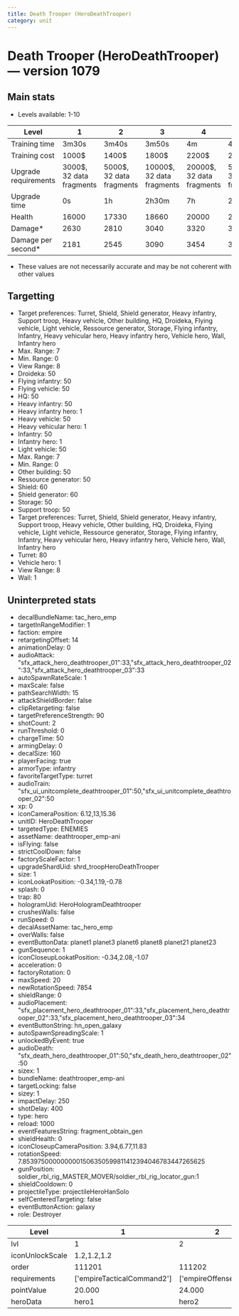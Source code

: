```yaml
---
title: Death Trooper (HeroDeathTrooper)
category: unit
---
```


# Death Trooper (HeroDeathTrooper) — version 1079

## Main stats

  * Levels available: 1-10

|Level               |1                       |2                       |3                        |4                        |5                        |6                         |7                         |8                         |9                          |10                         |
|--------------------|------------------------|------------------------|-------------------------|-------------------------|-------------------------|--------------------------|--------------------------|--------------------------|---------------------------|---------------------------|
|Training time       |3m30s                   |3m40s                   |3m50s                    |4m                       |4m10s                    |4m20s                     |4m30s                     |9m20s                     |9m40s                      |10m                        |
|Training cost       |1000$                   |1400$                   |1800$                    |2200$                    |2600$                    |3000$                     |3400$                     |4000$                     |4200$                      |4600$                      |
|Upgrade requirements|3000$, 32 data fragments|5000$, 32 data fragments|10000$, 32 data fragments|20000$, 32 data fragments|50000$, 32 data fragments|135000$, 32 data fragments|225000$, 32 data fragments|450000$, 32 data fragments|1500000$, 32 data fragments|2500000$, 32 data fragments|
|Upgrade time        |0s                      |1h                      |2h30m                    |7h                       |20h                      |2d12h                     |4d                        |6d                        |1w1d                       |1w5d                       |
|Health              |16000                   |17330                   |18660                    |20000                    |21330                    |22660                     |24000                     |25330                     |27330                      |30000                      |
|Damage*             |2630                    |2810                    |3040                     |3320                     |3590                     |3830                      |4010                      |4190                      |4520                       |4980                       |
|Damage per second*  |2181                    |2545                    |3090                     |3454                     |3818                     |4363                      |4909                      |5272                      |5636                       |6545                       |

* These values are not necessarily accurate and may be not coherent with other values

## Targetting

  * Target preferences: Turret, Shield, Shield generator, Heavy infantry, Support troop, Heavy vehicle, Other building, HQ, Droideka, Flying vehicle, Light vehicle, Ressource generator, Storage, Flying infantry, Infantry, Heavy vehicular hero, Heavy infantry hero, Vehicle hero, Wall, Infantry hero
  * Max. Range: 7
  * Min. Range: 0
  * View Range: 8
  * Droideka: 50
  * Flying infantry: 50
  * Flying vehicle: 50
  * HQ: 50
  * Heavy infantry: 50
  * Heavy infantry hero: 1
  * Heavy vehicle: 50
  * Heavy vehicular hero: 1
  * Infantry: 50
  * Infantry hero: 1
  * Light vehicle: 50
  * Max. Range: 7
  * Min. Range: 0
  * Other building: 50
  * Ressource generator: 50
  * Shield: 60
  * Shield generator: 60
  * Storage: 50
  * Support troop: 50
  * Target preferences: Turret, Shield, Shield generator, Heavy infantry, Support troop, Heavy vehicle, Other building, HQ, Droideka, Flying vehicle, Light vehicle, Ressource generator, Storage, Flying infantry, Infantry, Heavy vehicular hero, Heavy infantry hero, Vehicle hero, Wall, Infantry hero
  * Turret: 80
  * Vehicle hero: 1
  * View Range: 8
  * Wall: 1

## Uninterpreted stats

  * decalBundleName: tac_hero_emp
  * targetInRangeModifier: 1
  * faction: empire
  * retargetingOffset: 14
  * animationDelay: 0
  * audioAttack: "sfx_attack_hero_deathtrooper_01":33,"sfx_attack_hero_deathtrooper_02":33,"sfx_attack_hero_deathtrooper_03":33
  * autoSpawnRateScale: 1
  * maxScale: false
  * pathSearchWidth: 15
  * attackShieldBorder: false
  * clipRetargeting: false
  * targetPreferenceStrength: 90
  * shotCount: 2
  * runThreshold: 0
  * chargeTime: 50
  * armingDelay: 0
  * decalSize: 160
  * playerFacing: true
  * armorType: infantry
  * favoriteTargetType: turret
  * audioTrain: "sfx_ui_unitcomplete_deathtrooper_01":50,"sfx_ui_unitcomplete_deathtrooper_02":50
  * xp: 0
  * iconCameraPosition: 6.12,13,15.36
  * unitID: HeroDeathTrooper
  * targetedType: ENEMIES
  * assetName: deathtrooper_emp-ani
  * isFlying: false
  * strictCoolDown: false
  * factoryScaleFactor: 1
  * upgradeShardUid: shrd_troopHeroDeathTrooper
  * size: 1
  * iconLookatPosition: -0.34,1.19,-0.78
  * splash: 0
  * trap: 80
  * hologramUid: HeroHologramDeathtrooper
  * crushesWalls: false
  * runSpeed: 0
  * decalAssetName: tac_hero_emp
  * overWalls: false
  * eventButtonData: planet1 planet3 planet6 planet8 planet21 planet23
  * gunSequence: 1
  * iconCloseupLookatPosition: -0.34,2.08,-1.07
  * acceleration: 0
  * factoryRotation: 0
  * maxSpeed: 20
  * newRotationSpeed: 7854
  * shieldRange: 0
  * audioPlacement: "sfx_placement_hero_deathtrooper_01":33,"sfx_placement_hero_deathtrooper_02":33,"sfx_placement_hero_deathtrooper_03":34
  * eventButtonString: hn_open_galaxy
  * autoSpawnSpreadingScale: 1
  * unlockedByEvent: true
  * audioDeath: "sfx_death_hero_deathtrooper_01":50,"sfx_death_hero_deathtrooper_02":50
  * sizex: 1
  * bundleName: deathtrooper_emp-ani
  * targetLocking: false
  * sizey: 1
  * impactDelay: 250
  * shotDelay: 400
  * type: hero
  * reload: 1000
  * eventFeaturesString: fragment_obtain_gen
  * shieldHealth: 0
  * iconCloseupCameraPosition: 3.94,6.77,11.83
  * rotationSpeed: 7.8539750000000001506350599811412394046783447265625
  * gunPosition: soldier_rbl_rig_MASTER_MOVER/soldier_rbl_rig_locator_gun:1
  * shieldCooldown: 0
  * projectileType: projectileHeroHanSolo
  * selfCenteredTargeting: false
  * eventButtonAction: galaxy
  * role: Destroyer

|Level          |1                         |2                    |3                    |4                    |5                    |6                    |7                    |8                    |9                    |10                    |
|---------------|--------------------------|---------------------|---------------------|---------------------|---------------------|---------------------|---------------------|---------------------|---------------------|----------------------|
|lvl            |1                         |2                    |3                    |4                    |5                    |6                    |7                    |8                    |9                    |10                    |
|iconUnlockScale|1.2,1.2,1.2               |                     |                     |                     |                     |                     |                     |                     |                     |                      |
|order          |111201                    |111202               |111203               |111204               |111205               |111206               |111207               |111208               |111209               |111210                |
|requirements   |['empireTacticalCommand2']|['empireOffenseLab2']|['empireOffenseLab3']|['empireOffenseLab4']|['empireOffenseLab5']|['empireOffenseLab6']|['empireOffenseLab7']|['empireOffenseLab8']|['empireOffenseLab9']|['empireOffenseLab10']|
|pointValue     |20.000                    |24.000               |28.000               |32.000               |36.000               |40.000               |44.000               |48.000               |52.000               |60.000                |
|heroData       |hero1                     |hero2                |hero3                |hero4                |hero5                |hero6                |hero7                |hero8                |hero9                |hero10                |

